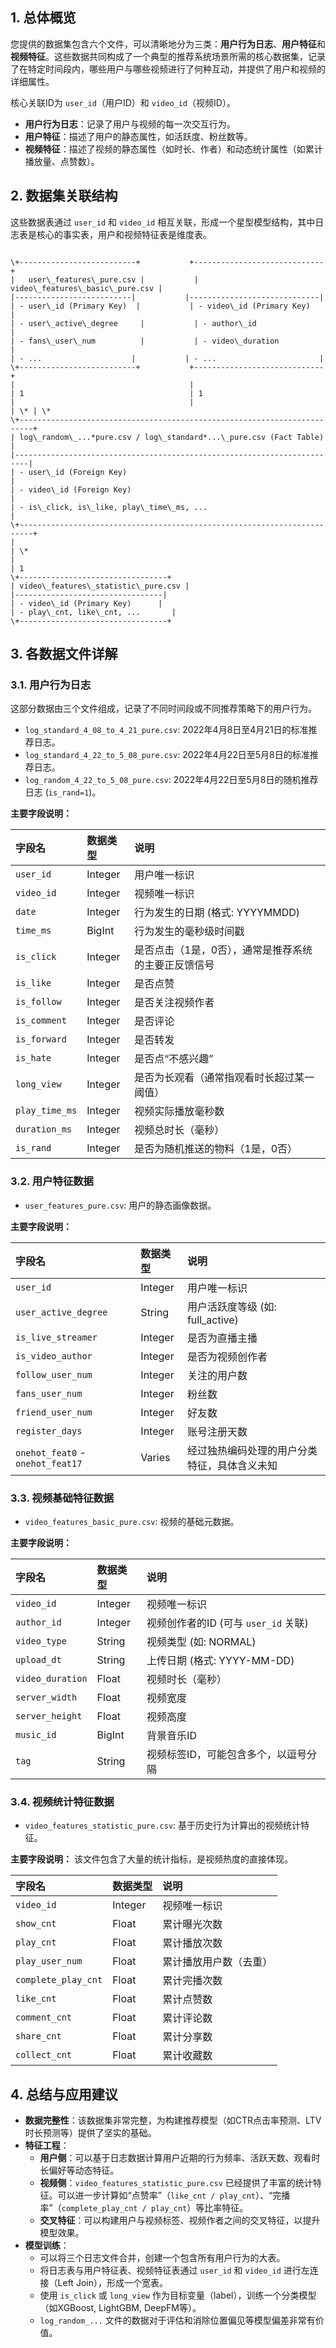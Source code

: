 ## 1. 总体概览

您提供的数据集包含六个文件，可以清晰地分为三类：**用户行为日志**、**用户特征**和**视频特征**。这些数据共同构成了一个典型的推荐系统场景所需的核心数据集，记录了在特定时间段内，哪些用户与哪些视频进行了何种互动，并提供了用户和视频的详细属性。

核心关联ID为 `user_id`（用户ID）和 `video_id`（视频ID）。

- **用户行为日志**：记录了用户与视频的每一次交互行为。
- **用户特征**：描述了用户的静态属性，如活跃度、粉丝数等。
- **视频特征**：描述了视频的静态属性（如时长、作者）和动态统计属性（如累计播放量、点赞数）。

## 2. 数据集关联结构

这些数据表通过 `user_id` 和 `video_id` 相互关联，形成一个星型模型结构，其中日志表是核心的事实表，用户和视频特征表是维度表。

```

\+--------------------------+           +-----------------------------+
|   user\_features\_pure.csv |           | video\_features\_basic\_pure.csv |
|--------------------------|           |-----------------------------|
| - user\_id (Primary Key)  |           | - video\_id (Primary Key)    |
| - user\_active\_degree     |           | - author\_id                 |
| - fans\_user\_num          |           | - video\_duration            |
| - ...                    |           | - ...                       |
\+--------------------------+           +-----------------------------+
|                                       |
| 1                                     | 1
|                                       |
| \* | \*
\+-------------------------------------------------------------------------+
| log\_random\_...*pure.csv / log\_standard*...\_pure.csv (Fact Table)        |
|-------------------------------------------------------------------------|
| - user\_id (Foreign Key)                                                 |
| - video\_id (Foreign Key)                                                |
| - is\_click, is\_like, play\_time\_ms, ...                                  |
\+-------------------------------------------------------------------------+
|
| \*
|
| 1
\+---------------------------------+
| video\_features\_statistic\_pure.csv |
|---------------------------------|
| - video\_id (Primary Key)      |
| - play\_cnt, like\_cnt, ...       |
\+---------------------------------+

```

## 3. 各数据文件详解

### 3.1. 用户行为日志
这部分数据由三个文件组成，记录了不同时间段或不同推荐策略下的用户行为。

- `log_standard_4_08_to_4_21_pure.csv`: 2022年4月8日至4月21日的标准推荐日志。
- `log_standard_4_22_to_5_08_pure.csv`: 2022年4月22日至5月8日的标准推荐日志。
- `log_random_4_22_to_5_08_pure.csv`: 2022年4月22日至5月8日的随机推荐日志 (`is_rand=1`)。

**主要字段说明：**

| 字段名 | 数据类型 | 说明 |
| :--- | :--- | :--- |
| `user_id` | Integer | 用户唯一标识 |
| `video_id` | Integer | 视频唯一标识 |
| `date` | Integer | 行为发生的日期 (格式: YYYYMMDD) |
| `time_ms` | BigInt | 行为发生的毫秒级时间戳 |
| `is_click` | Integer | 是否点击（1是，0否），通常是推荐系统的主要正反馈信号 |
| `is_like` | Integer | 是否点赞 |
| `is_follow` | Integer | 是否关注视频作者 |
| `is_comment` | Integer | 是否评论 |
| `is_forward` | Integer | 是否转发 |
| `is_hate` | Integer | 是否点“不感兴趣” |
| `long_view` | Integer | 是否为长观看（通常指观看时长超过某一阈值） |
| `play_time_ms` | Integer | 视频实际播放毫秒数 |
| `duration_ms` | Integer | 视频总时长（毫秒） |
| `is_rand` | Integer | 是否为随机推送的物料（1是，0否） |

### 3.2. 用户特征数据
- `user_features_pure.csv`: 用户的静态画像数据。

**主要字段说明：**

| 字段名 | 数据类型 | 说明 |
| :--- | :--- | :--- |
| `user_id` | Integer | 用户唯一标识 |
| `user_active_degree` | String | 用户活跃度等级 (如: full_active) |
| `is_live_streamer`| Integer | 是否为直播主播 |
| `is_video_author` | Integer | 是否为视频创作者 |
| `follow_user_num` | Integer | 关注的用户数 |
| `fans_user_num` | Integer | 粉丝数 |
| `friend_user_num` | Integer | 好友数 |
| `register_days` | Integer | 账号注册天数 |
| `onehot_feat0` - `onehot_feat17` | Varies | 经过独热编码处理的用户分类特征，具体含义未知 |

### 3.3. 视频基础特征数据
- `video_features_basic_pure.csv`: 视频的基础元数据。

**主要字段说明：**

| 字段名 | 数据类型 | 说明 |
| :--- | :--- | :--- |
| `video_id` | Integer | 视频唯一标识 |
| `author_id` | Integer | 视频创作者的ID (可与 `user_id` 关联) |
| `video_type` | String | 视频类型 (如: NORMAL) |
| `upload_dt` | String | 上传日期 (格式: YYYY-MM-DD) |
| `video_duration` | Float | 视频时长（毫秒） |
| `server_width` | Float | 视频宽度 |
| `server_height` | Float | 视频高度 |
| `music_id` | BigInt | 背景音乐ID |
| `tag` | String | 视频标签ID，可能包含多个，以逗号分隔 |

### 3.4. 视频统计特征数据
- `video_features_statistic_pure.csv`: 基于历史行为计算出的视频统计特征。

**主要字段说明：**
该文件包含了大量的统计指标，是视频热度的直接体现。

| 字段名 | 数据类型 | 说明 |
| :--- | :--- | :--- |
| `video_id` | Integer | 视频唯一标识 |
| `show_cnt` | Float | 累计曝光次数 |
| `play_cnt` | Float | 累计播放次数 |
| `play_user_num` | Float | 累计播放用户数（去重） |
| `complete_play_cnt` | Float | 累计完播次数 |
| `like_cnt` | Float | 累计点赞数 |
| `comment_cnt` | Float | 累计评论数 |
| `share_cnt` | Float | 累计分享数 |
| `collect_cnt` | Float | 累计收藏数 |

## 4. 总结与应用建议

- **数据完整性**：该数据集非常完整，为构建推荐模型（如CTR点击率预测、LTV时长预测等）提供了坚实的基础。
- **特征工程**：
  - **用户侧**：可以基于日志数据计算用户近期的行为频率、活跃天数、观看时长偏好等动态特征。
  - **视频侧**：`video_features_statistic_pure.csv` 已经提供了丰富的统计特征。可以进一步计算如“点赞率”（`like_cnt / play_cnt`）、“完播率”（`complete_play_cnt / play_cnt`）等比率特征。
  - **交叉特征**：可以构建用户与视频标签、视频作者之间的交叉特征，以提升模型效果。
- **模型训练**：
  - 可以将三个日志文件合并，创建一个包含所有用户行为的大表。
  - 将日志表与用户特征表、视频特征表通过 `user_id` 和 `video_id` 进行左连接（Left Join），形成一个宽表。
  - 使用 `is_click` 或 `long_view` 作为目标变量（label），训练一个分类模型（如XGBoost, LightGBM, DeepFM等）。
  - `log_random_...` 文件的数据对于评估和消除位置偏见等模型偏差非常有价值。